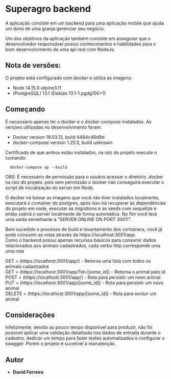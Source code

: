 # Superagro backend

A aplicação consiste em um backend para uma aplicação mobile que ajuda um dono de uma granja gerenciar seu negócio.

Um dos objetivos da aplicação também consiste em assegurar que o desenvolvedor responsável possui conhecimentos e habilidades para o bom desenvolvimento de uma api rest com NodeJs.

## Nota de versões:
O projeto está configurado com docker e utiilza as imagens:

* Node 14.15.0-alpine3.11
* (PostgreSQL) 13.1 (Debian 13.1-1.pgdg100+1)

## Começando

É necessário apenas ter o docker e o docker-compose instalados.
As versões utilizadas no desenvolvimento foram:

- Docker version 19.03.13, build 4484c46d9d
- docker-compose version 1.25.0, build unknown

Certificado de que ambos estão instalados, na raiz do projeto execute o comando:
```
  docker-compose up --build
```
OBS: É necessário de permissão para o usuário acessar o diretório .docker na raiz do projeto.
pois sem permissão o docker não conseguirá executar o script de inicialização do server em Node.

O docker irá baixar as imagens que você não tiver instalados localmente, executará o container do postgres, após isso irá recuperar as dependências do projeto em node, executar as migrations e as seeds com sequelize e então subirá o server localmente de forma automática.
No fim você terá uma saída semelhante a "SERVER ONLINE ON PORT 3001!".

Bem sucedido o processo de build e levantamento dos containers, você já pode consumir as rotas através da https://localhost:3001/app. <br />
Como o backend possui apenas recursos básicos para consumir dados relacionados aos animais cadastrados, cada verbo http corresponde uma uma rota

GET = (https://localhost:3001/app/) - Retorna uma lista com todos os animais cadastrados <br />
GET = (https://localhost:3001/app/?id=[some_id]) - Retorna o animal pelo id <br />
POST = (https://localhost:3001/app/) - Rota para persistir um novo animal <br />
PUT = (https://localhost:3001/app/[some_id]) -  Rota para persistir um novo animal <br />
DELETE = (https://localhost:3001/app/[some_id]) - Rota para excluir um animal <br />

## Considerações

Infelizmente, devido ao pouco tempo disponível para produzir, não foi possível aplicar uma validação detalhada nos dados de entrada durante o cadastro, dedicar um tempo para fazer testes automatizados e configurar o swagger. Porém o projeto é sucetível à manutenção.

## Autor

* **David Ferreira**
